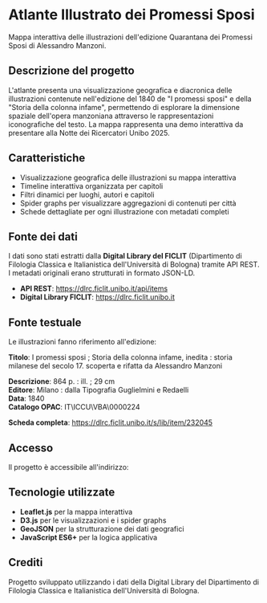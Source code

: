 # Atlante Illustrato dei Promessi Sposi

Mappa interattiva delle illustrazioni dell'edizione Quarantana dei Promessi Sposi di Alessandro Manzoni.

## Descrizione del progetto

L'atlante presenta una visualizzazione geografica e diacronica delle illustrazioni contenute nell'edizione del 1840 de "I promessi sposi" e della "Storia della colonna infame", permettendo di esplorare la dimensione spaziale dell'opera manzoniana attraverso le rappresentazioni iconografiche del testo.
La mappa rappresenta una demo interattiva da presentare alla Notte dei Ricercatori Unibo 2025.

## Caratteristiche
- Visualizzazione geografica delle illustrazioni su mappa interattiva
- Timeline interattiva organizzata per capitoli
- Filtri dinamici per luoghi, autori e capitoli
- Spider graphs per visualizzare aggregazioni di contenuti per città
- Schede dettagliate per ogni illustrazione con metadati completi

## Fonte dei dati

I dati sono stati estratti dalla **Digital Library del FICLIT** (Dipartimento di Filologia Classica e Italianistica dell'Università di Bologna) tramite API REST. I metadati originali erano strutturati in formato JSON-LD.

- **API REST**: https://dlrc.ficlit.unibo.it/api/items
- **Digital Library FICLIT**: https://dlrc.ficlit.unibo.it

## Fonte testuale

Le illustrazioni fanno riferimento all'edizione:

**Titolo**: I promessi sposi ; Storia della colonna infame, inedita : storia milanese del secolo 17. scoperta e rifatta da Alessandro Manzoni

**Descrizione**: 864 p. : ill. ; 29 cm  
**Editore**: Milano : dalla Tipografia Guglielmini e Redaelli  
**Data**: 1840  
**Catalogo OPAC**: IT\ICCU\VBA\0000224  

**Scheda completa**: https://dlrc.ficlit.unibo.it/s/lib/item/232045

## Accesso

Il progetto è accessibile all'indirizzo:

## Tecnologie utilizzate
- **Leaflet.js** per la mappa interattiva
- **D3.js** per le visualizzazioni e i spider graphs
- **GeoJSON** per la strutturazione dei dati geografici
- **JavaScript ES6+** per la logica applicativa

## Crediti

Progetto sviluppato utilizzando i dati della Digital Library del Dipartimento di Filologia Classica e Italianistica dell'Università di Bologna.
